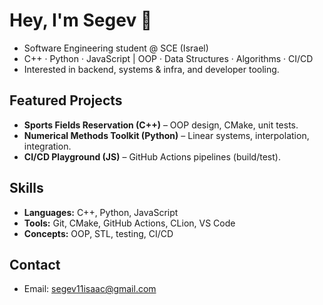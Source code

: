 # Hey, I'm Segev 👋

- Software Engineering student @ SCE (Israel)  
- C++ · Python · JavaScript | OOP · Data Structures · Algorithms · CI/CD  
- Interested in backend, systems & infra, and developer tooling.

## Featured Projects
- **Sports Fields Reservation (C++)** – OOP design, CMake, unit tests.  
- **Numerical Methods Toolkit (Python)** – Linear systems, interpolation, integration.  
- **CI/CD Playground (JS)** – GitHub Actions pipelines (build/test).

## Skills
- **Languages:** C++, Python, JavaScript  
- **Tools:** Git, CMake, GitHub Actions, CLion, VS Code  
- **Concepts:** OOP, STL, testing, CI/CD

## Contact
- Email: segev11isaac@gmail.com

